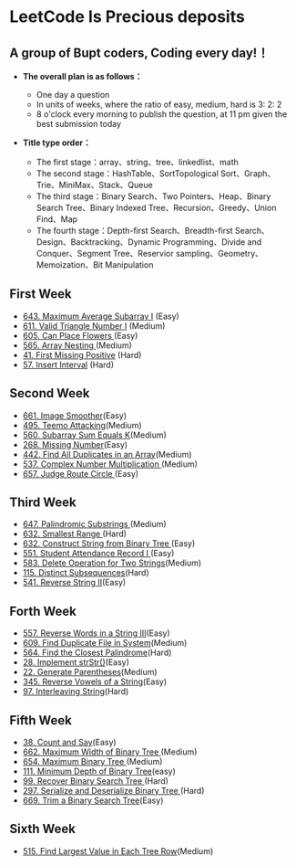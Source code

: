# LeetCode Is Precious deposits
## A group of Bupt coders, Coding every day!！

- **The overall plan is as follows：**
  - One day a question
  - In units of weeks, where the ratio of easy, medium, hard is 3: 2: 2
  - 8 o'clock every morning to publish the question, at 11 pm given the best submission today

- **Title type order：**
  - The first stage：array、string、tree、linkedlist、math
  - The second stage：HashTable、SortTopological Sort、Graph、Trie、MiniMax、Stack、Queue
  - The third stage：Binary Search、Two Pointers、Heap、Binary Search Tree、Binary Indexed Tree、Recursion、Greedy、Union Find、Map
  - The fourth stage：Depth-first Search、Breadth-first Search、Design、Backtracking、Dynamic Programming、Divide and Conquer、Segment Tree、Reservior sampling、Geometry、Memoization、Bit Manipulation

## First Week
- [643. Maximum Average Subarray I](https://leetcode.com/problems/maximum-average-subarray-i/description/) (Easy)
- [611. Valid Triangle Number I](https://leetcode.com/problems/valid-triangle-number/description/) (Medium)
- [605. Can Place Flowers ](https://leetcode.com/problems/valid-triangle-number/description/) (Easy)
- [565. Array Nesting ](https://leetcode.com/problems/array-nesting/description/) (Medium)
- [41. First Missing Positive](https://leetcode.com/problems/first-missing-positive/description/) (Hard)
- [57. Insert Interval](https://leetcode.com/problems/insert-interval/description/) (Hard)

## Second Week
- [661. Image Smoother](https://leetcode.com/problems/image-smoother/description/)(Easy)
- [495. Teemo Attacking](https://leetcode.com/problems/teemo-attacking/description/)(Medium)
- [560. Subarray Sum Equals K](https://leetcode.com/problems/subarray-sum-equals-k/description/)(Medium)
- [268. Missing Number](https://leetcode.com/problems/missing-number/description/)(Easy)
- [442. Find All Duplicates in an Array](https://leetcode.com/problems/find-all-duplicates-in-an-array/description/)(Medium)
- [537. Complex Number Multiplication ](https://leetcode.com/problems/complex-number-multiplication/description/)(Medium)
- [657. Judge Route Circle ](https://leetcode.com/problems/judge-route-circle/description/)(Easy)

## Third Week
- [647. Palindromic Substrings ](https://leetcode.com/problems/palindromic-substrings/description/)(Medium)
- [632. Smallest Range ](https://leetcode.com/problems/smallest-range/description/)(Hard)
- [632. Construct String from Binary Tree ](https://leetcode.com/problems/construct-string-from-binary-tree/description/)(Easy)
- [551. Student Attendance Record I ](https://leetcode.com/problems/student-attendance-record-i/description/)(Easy)
- [583. Delete Operation for Two Strings](https://leetcode.com/problems/delete-operation-for-two-strings/description/)(Medium)
- [115. Distinct Subsequences](https://leetcode.com/problems/distinct-subsequences/description/)(Hard)
- [541. Reverse String II](https://leetcode.com/problems/reverse-string-ii/description/)(Easy)

## Forth Week
- [557. Reverse Words in a String III](https://leetcode.com/problems/reverse-words-in-a-string-iii/description/)(Easy)
- [609. Find Duplicate File in System](https://leetcode.com/problems/find-duplicate-file-in-system/description/)(Medium)
- [564. Find the Closest Palindrome](https://leetcode.com/problems/find-the-closest-palindrome/)(Hard)
- [28. Implement strStr()](https://leetcode.com/problems/implement-strstr/description/)(Easy)
- [22. Generate Parentheses](https://leetcode.com/problems/generate-parentheses/description/)(Medium)
- [345. Reverse Vowels of a String](https://leetcode.com/problems/reverse-vowels-of-a-string/description/)(Easy)
- [97. Interleaving String](https://leetcode.com/problems/interleaving-string/description/)(Hard)

## Fifth Week
- [38. Count and Say](https://leetcode.com/problems/count-and-say/hints/)(Easy)
- [662. Maximum Width of Binary Tree ](https://leetcode.com/problems/maximum-width-of-binary-tree/description/)(Medium)
- [654. Maximum Binary Tree ](https://leetcode.com/problems/maximum-binary-tree/description/)(Medium)
- [111. Minimum Depth of Binary Tree](https://leetcode.com/problems/minimum-depth-of-binary-tree/description/)(easy)
- [99. Recover Binary Search Tree ](https://leetcode.com/problems/recover-binary-search-tree/description/)(Hard)
- [297. Serialize and Deserialize Binary Tree ](https://leetcode.com/problems/serialize-and-deserialize-binary-tree/description/)(Hard)
- [669. Trim a Binary Search Tree](https://leetcode.com/problems/trim-a-binary-search-tree/description/)(Easy)

## Sixth Week
- [515. Find Largest Value in Each Tree Row](https://leetcode.com/problems/find-largest-value-in-each-tree-row/description/)(Medium)
